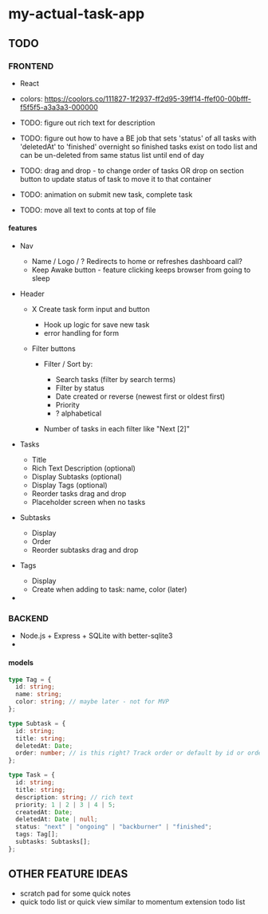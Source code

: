 # my-actual-task-app

## TODO

### FRONTEND

- React
- colors: https://coolors.co/111827-1f2937-ff2d95-39ff14-ffef00-00bfff-f5f5f5-a3a3a3-000000

- TODO: figure out rich text for description
- TODO: figure out how to have a BE job that sets 'status' of all tasks with 'deletedAt' to 'finished' overnight so finished tasks exist on todo list and can be un-deleted from same status list until end of day
- TODO: drag and drop - to change order of tasks OR drop on section button to update status of task to move it to that container
- TODO: animation on submit new task, complete task
- TODO: move all text to conts at top of file

#### features

- Nav

  - Name / Logo / ? Redirects to home or refreshes dashboard call?
  - Keep Awake button - feature clicking keeps browser from going to sleep

- Header

  - X Create task form input and button

    - Hook up logic for save new task
    - error handling for form

  - Filter buttons

    - Filter / Sort by:

      - Search tasks (filter by search terms)
      - Filter by status
      - Date created or reverse (newest first or oldest first)
      - Priority
      - ? alphabetical

    - Number of tasks in each filter like "Next [2]"

- Tasks

  - Title
  - Rich Text Description (optional)
  - Display Subtasks (optional)
  - Display Tags (optional)
  - Reorder tasks drag and drop
  - Placeholder screen when no tasks

- Subtasks

  - Display
  - Order
  - Reorder subtasks drag and drop

- Tags

  - Display
  - Create when adding to task: name, color (later)

-

### BACKEND

- Node.js + Express + SQLite with better-sqlite3
-

#### models

```typescript
type Tag = {
  id: string;
  name: string;
  color: string; // maybe later - not for MVP
};

type Subtask = {
  id: string;
  title: string;
  deletedAt: Date;
  order: number; // is this right? Track order or default by id or order of tasks saved to array under Task?
};

type Task = {
  id: string;
  title: string;
  description: string; // rich text
  priority; 1 | 2 | 3 | 4 | 5;
  createdAt: Date;
  deletedAt: Date | null;
  status: "next" | "ongoing" | "backburner" | "finished";
  tags: Tag[];
  subtasks: Subtasks[];
};
```

## OTHER FEATURE IDEAS

- scratch pad for some quick notes
- quick todo list or quick view similar to momentum extension todo list
